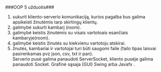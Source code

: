 ###OOP 5 užduotis###  
1) sukurti kliento-serverio komunikaciją, kurios pagalba bus galima apsikeisti žinutėmis tarp skirtingų klientų.  
2) galimybė sukurti kambarį (room).  
3) galimybė keistis žinutėmis su visais vartotoais esančiais kambaryje(room).  
4) galimybė keistis žinutės su kiekvienu vartotoju atskirai.  
5) žnutės, kambariai ir vartotojai turi būti saugomi faile (failo tipas laisvai pasirenkamas pvz json, csv, txt ir pan).  
Serverio pusė galima panaudoti ServerSocket, kliento pusėje galima panaudoti Socket. Grafinė sąsaja (GUI) Swing arba Javafx .  
